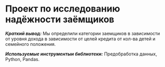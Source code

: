 # Проект по исследованию надёжности заёмщиков 

***Краткий вывод:*** Мы определили категории заемщиков в зависимости от уровня дохода в зависимости от целей кредита от кол-ва детей и семейного положения.

***Используемые инструментыи библиотеки:*** Предобработка данных, Python, Pandas. 

 
